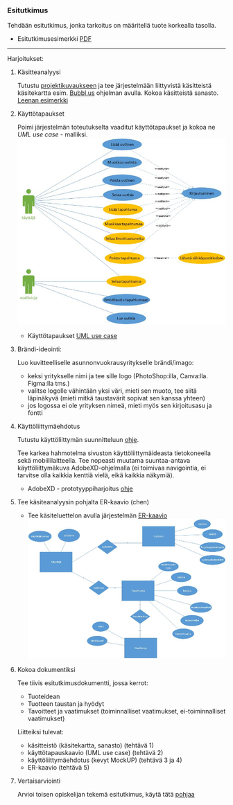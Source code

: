 ### Esitutkimus

Tehdään esitutkimus, jonka tarkoitus on määritellä tuote korkealla tasolla. 

- Esitutkimusesimerkki [PDF](https://omaareena-my.sharepoint.com/:b:/g/personal/tiina_partanen_edu_tampere_fi/ETjoaWKPYDBBnzD9LiF0pDsB6orAgreIIk7BrdjfaW2KcA?e=0aitSH)

---

Harjoitukset:

1. Käsitteanalyysi

    Tutustu [projektikuvaukseen](http://www.leeniemi.net/syst19/materiaali/Asunnonvuokraus.pdf) ja tee järjestelmään liittyvistä käsitteistä käsitekartta esim. [Bubbl.us](http://bubbl.us) ohjelman avulla. Kokoa käsitteistä sanasto. [Leenan esimerkki](http://www.leeniemi.net/syst19/index.php?sivu=kasitemiellekartta)

2. Käyttötapaukset

    Poimi järjestelmän toteutukselta vaaditut käyttötapaukset ja kokoa ne *UML use case* - malliksi.
    ![UML käyttötapauskaavio - esimerkki](./img/uml_usecase.jpg)
    - Käyttötapaukset [UML use case](http://www.leeniemi.net/syst19/index.php?sivu=UML)

3. Brändi-ideointi:

    Luo kuvitteelliselle asunnonvuokrausyritykselle brändi/imago:

    - keksi yritykselle nimi ja tee sille logo (PhotoShop:illa, Canva:lla. Figma:lla tms.)
    - valitse logolle vähintään yksi väri, mieti sen muoto, tee siitä läpinäkyvä (mieti mitkä taustavärit sopivat sen kanssa yhteen)
    - jos logossa ei ole yrityksen nimeä, mieti myös sen kirjoitusasu ja fontti 

4. Käyttöliittymäehdotus

    Tutustu käyttöliittymän suunnitteluun [ohje](kayttoliittyman_suunnittelu.html).

    Tee karkea hahmotelma sivuston käyttöliittymäideasta tietokoneella sekä mobiililaitteella. Tee nopeasti muutama suuntaa-antava käyttöliittymäkuva AdobeXD-ohjelmalla (ei toimivaa navigointia, ei tarvitse olla kaikkia kenttiä vielä, eikä kaikkia näkymiä).
    - AdobeXD - prototyyppiharjoitus [ohje](https://omaareena-my.sharepoint.com/:b:/g/personal/tiina_partanen_edu_tampere_fi/Ed5CvQCmpeBJvFeNZ_ZaI6EB6IqrZm1IRTw9ulXt_P1lqw?e=Xl0MSo)

5. Tee käsiteanalyysin pohjalta ER-kaavio (chen)

     - Tee käsiteluettelon avulla järjestelmän [ER-kaavio](http://appro.mit.jyu.fi/tiedonhallinta/luennot/luento2/#TOC1)
     ![ER-kaavio - esimerkki](img/er_kaavio.jpg)

6. Kokoa dokumentiksi

    Tee tiivis esitutkimusdokumentti, jossa kerrot:
    - Tuoteidean
    - Tuotteen taustan ja hyödyt
    - Tavoitteet ja vaatimukset (toiminnalliset vaatimukset, ei-toiminnalliset vaatimukset)

    Liitteiksi tulevat:
    - käsitteistö (käsitekartta, sanasto) (tehtävä 1)
    - käyttötapauskaavio (UML use case) (tehtävä 2)
    - käyttöliittymäehdotus (kevyt MockUP) (tehtävä 3 ja 4)
    - ER-kaavio (tehtävä 5)

7. Vertaisarviointi

    Arvioi toisen opiskelijan tekemä esitutkimus, käytä tätä [pohjaa](../docs/Vertaisarviointi.dotx)